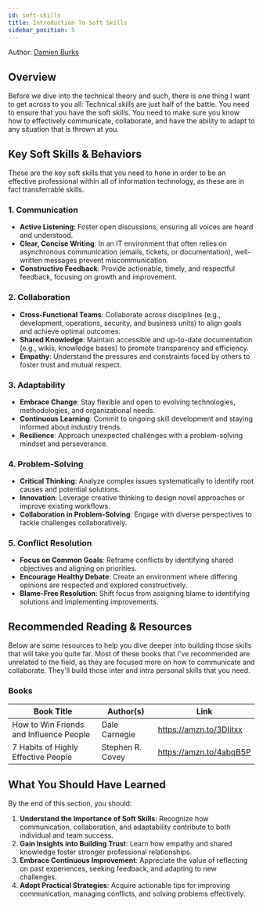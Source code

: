 ```yaml
---
id: soft-skills
title: Introduction To Soft Skills
sidebar_position: 5
---
```


Author: [Damien Burks]

## Overview

Before we dive into the technical theory and such, there is one thing I want to get across to you all: Technical skills are just half of the battle. You need to ensure that you have the soft skills. You need to make sure you know how to effectively communicate, collaborate, and have the ability to adapt to any situation that is thrown at you.

## Key Soft Skills & Behaviors

These are the key soft skills that you need to hone in order to be an effective professional within all of information technology, as these are in fact transferrable skills.

### 1. **Communication**

- **Active Listening**: Foster open discussions, ensuring all voices are heard and understood.
- **Clear, Concise Writing**: In an IT environment that often relies on asynchronous communication (emails, tickets, or documentation), well-written messages prevent miscommunication.
- **Constructive Feedback**: Provide actionable, timely, and respectful feedback, focusing on growth and improvement.

### 2. **Collaboration**

- **Cross-Functional Teams**: Collaborate across disciplines (e.g., development, operations, security, and business units) to align goals and achieve optimal outcomes.
- **Shared Knowledge**: Maintain accessible and up-to-date documentation (e.g., wikis, knowledge bases) to promote transparency and efficiency.
- **Empathy**: Understand the pressures and constraints faced by others to foster trust and mutual respect.

### 3. **Adaptability**

- **Embrace Change**: Stay flexible and open to evolving technologies, methodologies, and organizational needs.
- **Continuous Learning**: Commit to ongoing skill development and staying informed about industry trends.
- **Resilience**: Approach unexpected challenges with a problem-solving mindset and perseverance.

### 4. **Problem-Solving**

- **Critical Thinking**: Analyze complex issues systematically to identify root causes and potential solutions.
- **Innovation**: Leverage creative thinking to design novel approaches or improve existing workflows.
- **Collaboration in Problem-Solving**: Engage with diverse perspectives to tackle challenges collaboratively.

### 5. **Conflict Resolution**

- **Focus on Common Goals**: Reframe conflicts by identifying shared objectives and aligning on priorities.
- **Encourage Healthy Debate**: Create an environment where differing opinions are respected and explored constructively.
- **Blame-Free Resolution**: Shift focus from assigning blame to identifying solutions and implementing improvements.

## Recommended Reading & Resources

Below are some resources to help you dive deeper into building those skills that will take you quite far. Most of these books that I've recommended are unrelated to the field, as they are focused more on how to communicate and collaborate. They'll build those inter and intra personal skills that you need.

### Books

| **Book Title**                          | **Author(s)**    | **Link**                |
| --------------------------------------- | ---------------- | ----------------------- |
| How to Win Friends and Influence People | Dale Carnegie    | https://amzn.to/3DIitxx |
| 7 Habits of Highly Effective People     | Stephen R. Covey | https://amzn.to/4abqB5P |

## What You Should Have Learned

By the end of this section, you should:

1. **Understand the Importance of Soft Skills**: Recognize how communication, collaboration, and adaptability contribute to both individual and team success.
2. **Gain Insights into Building Trust**: Learn how empathy and shared knowledge foster stronger professional relationships.
3. **Embrace Continuous Improvement**: Appreciate the value of reflecting on past experiences, seeking feedback, and adapting to new challenges.
4. **Adopt Practical Strategies**: Acquire actionable tips for improving communication, managing conflicts, and solving problems effectively.

<!-- Links -->

[Damien Burks]: https://www.youtube.com/@damienjburks
